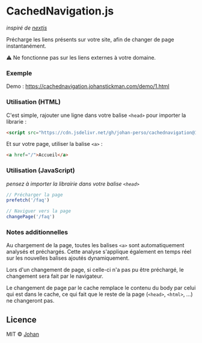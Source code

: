 # CachedNavigation.js

*inspiré de [nextjs](https://nextjs.org/learn/basics/navigate-between-pages/client-side)*

Précharge les liens présents sur votre site, afin de changer de page instantanément.

⚠️ Ne fonctionne pas sur les liens externes à votre domaine.

### Exemple

Demo : https://cachednavigation.johanstickman.com/demo/1.html

### Utilisation (HTML)

C'est simple, rajouter une ligne dans votre balise `<head>` pour importer la librarie :
```html
<script src="https://cdn.jsdelivr.net/gh/johan-perso/cachednavigation@1.0.0/index.js"></script>
```

Et sur votre page, utiliser la balise `<a>` :
```html
<a href="/">Accueil</a>
```

### Utilisation (JavaScript)

*pensez à importer la librairie dans votre balise `<head>`*

```js
// Précharger la page
prefetch('/faq')

// Naviguer vers la page
changePage('/faq')
```


### Notes additionnelles

Au chargement de la page, toutes les balises `<a>` sont automatiquement analysés et préchargés. Cette analyse s'applique également en temps réel sur les nouvelles balises ajoutés dynamiquement.

Lors d'un changement de page, si celle-ci n'a pas pu être préchargé, le changement sera fait par le navigateur.

Le changement de page par le cache remplace le contenu du body par celui qui est dans le cache, ce qui fait que le reste de la page (`<head>`, `<html>`, ...) ne changeront pas.


## Licence

MIT © [Johan](https://johanstickman.com)
